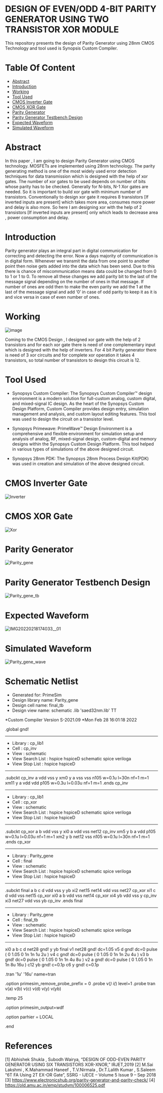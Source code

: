 # DESIGN OF EVEN/ODD 4-BIT PARITY GENERATOR USING TWO TRANSISTOR XOR MODULE
This repository presents the design of Parity Generator using 28nm CMOS Technology and tool used is Synopsis Custom Compiler.
# Table Of Content
- [Abstract](https://github.com/AniJoshi12/Party-Generator/blob/main/README.md#Abstract)
- [Introduction](https://github.com/AniJoshi12/Party-Generator/blob/main/README.md#Introduction)
- [Working](https://github.com/AniJoshi12/Party-Generator/blob/main/README.md#Working)
- [Tool Used](https://github.com/AniJoshi12/Party-Generator/blob/main/README.md#Tool-Used)
- [CMOS Inverter Gate](https://github.com/AniJoshi12/Party-Generator/blob/main/README.md#CMOS-Inverter-Gate)
- [CMOS XOR Gate](https://github.com/AniJoshi12/Party-Generator/blob/main/README.md#CMOS-XOR-Gate)
- [Parity Generator](https://github.com/AniJoshi12/Party-Generator/blob/main/README.md#Parity-Generator)
- [Parity Generator Testbench Design](https://github.com/AniJoshi12/Party-Generator/blob/main/README.md#Parity-Generator-Testbench-Design)
- [Expected Waveform](https://github.com/AniJoshi12/Party-Generator/blob/main/README.md#Expected-Waveform)
- [Simulated Waveform](https://github.com/AniJoshi12/Party-Generator/blob/main/README.md#Simulated-Waveform)



# Abstract
In this paper , I am going to design Parity Generator using CMOS technology. MOSFETs are implemented using 28nm technology.
The parity generating method is one of the most widely used error detection techniques for data transmission which is designed
with the help of xor gates. The number of xor gates to be used depends on number of bits whose parity has to be checked.
Generally for N-bits, N-1 Xor gates are needed. So it is important to build xor gate with minimum number of transistors.
Conventionally to design xor gate it requires 8 transistors [If inverted inputs are present] which takes more area, consumes 
more power and delay is also more. So here I am designing xor with the help of 2 transistors [If inverted inputs are present] only 
which leads to decrease area , power consumption and delay.

# Introduction
Parity generator plays an integral part in digital communication for correcting and detecting the error. Now a days majority of 
communication is in digital form. Whenever we transmit the data from one point to another point then noise gets added into the data 
which has been send. Due to this there is chance of miscommunication means data could be changed from 0 to 1 or 1 to 0.
To remove all these changes we add parity bit to the last of the message signal depending on the number of ones in that message. 
If number of ones are odd then to make the even parity we add the 1 at the last of the message signal and add ‘0’ in case of odd 
parity to keep it as it is and vice versa in case of even number of ones.

# Working
![image](https://user-images.githubusercontent.com/100522966/156019591-67a3fc94-c704-463d-94dc-8878aa3cd674.png)

Coming to the CMOS Design , I designed xor gate with the help 
of 2 transistors and for each xor gate there is need of one 
complementary input which is designed with the help of inverters. 
For 4 bit Parity generator there is need of 3 xor circuits and for 
complete xor operation it takes 4 transistors, so total number of 
transistors to design this circuit is 12. 


# Tool Used
- Synopsys Custom Compiler: The Synopsys Custom Compiler™ design environment is a modern solution for full-custom analog, custom digital, and mixed-signal IC design. As the heart
of the Synopsys Custom Design Platform, Custom Compiler provides design entry, simulation management and analysis, and custom layout editing features. This tool was used to design the circuit on a transistor level.

- Synopsys Primewave: PrimeWave™ Design Environment is a comprehensive and flexible environment for simulation setup and analysis of analog, RF, mixed-signal design, custom-digital and memory designs within the Synopsys Custom Design Platform. This tool helped in various types of simulations of the above designed circuit.

- Synopsys 28nm PDK: The Synopsys 28nm Process Design Kit(PDK) was used in creation and simulation of the above designed circuit.

# CMOS Inverter Gate
![Inverter](https://user-images.githubusercontent.com/100522966/155893158-d4e660bd-86b3-4030-a142-3747dd995419.JPG)

# CMOS XOR Gate
![Xor](https://user-images.githubusercontent.com/100522966/155893190-c46562ef-97d0-49e3-8f29-ba2f571bc662.JPG)

# Parity Generator
![Parity_gene](https://user-images.githubusercontent.com/100522966/156007810-cc253626-0b31-4a6e-8a32-caff9ab709b0.JPG)

# Parity Generator Testbench Design
![Parity_gene_tb](https://user-images.githubusercontent.com/100522966/156007922-3579f5fd-f365-487b-8016-445c631a3551.JPG)

# Expected Waveform
![IMG20220218174033__01](https://user-images.githubusercontent.com/100522966/156008116-5f51fd3f-8820-4725-8ebd-84ab43a0ba35.jpg)

# Simulated Waveform
![Parity_gene_wave](https://user-images.githubusercontent.com/100522966/156008074-c6031885-7147-4c40-846a-244d4950f7dd.JPG)

# Schematic Netlist
*  Generated for: PrimeSim
*  Design library name: Parity_gene
*  Design cell name: final_tb
*  Design view name: schematic
.lib 'saed32nm.lib' TT

*Custom Compiler Version S-2021.09
*Mon Feb 28 16:01:18 2022

.global gnd!
********************************************************************************
* Library          : cp_lib1
* Cell             : cp_inv
* View             : schematic
* View Search List : hspice hspiceD schematic spice veriloga
* View Stop List   : hspice hspiceD
********************************************************************************
.subckt cp_inv a vdd vss y
xm0 y a vss vss n105 w=0.1u l=30n nf=1 m=1
xm11 y a vdd vdd p105 w=0.3u l=0.03u nf=1 m=1
.ends cp_inv

********************************************************************************
* Library          : cp_lib1
* Cell             : cp_xor
* View             : schematic
* View Search List : hspice hspiceD schematic spice veriloga
* View Stop List   : hspice hspiceD
********************************************************************************
.subckt cp_xor a b vdd vss y
xi0 a vdd vss net12 cp_inv
xm5 y b a vdd p105 w=0.1u l=0.03u nf=1 m=1
xm2 y b net12 vss n105 w=0.1u l=30n nf=1 m=1
.ends cp_xor

********************************************************************************
* Library          : Parity_gene
* Cell             : final
* View             : schematic
* View Search List : hspice hspiceD schematic spice veriloga
* View Stop List   : hspice hspiceD
********************************************************************************
.subckt final a b c d vdd vss y yb
xi2 net15 net14 vdd vss net27 cp_xor
xi1 c d vdd vss net15 cp_xor
xi0 a b vdd vss net14 cp_xor
xi4 yb vdd vss y cp_inv
xi3 net27 vdd vss yb cp_inv
.ends final

********************************************************************************
* Library          : Parity_gene
* Cell             : final_tb
* View             : schematic
* View Search List : hspice hspiceD schematic spice veriloga
* View Stop List   : hspice hspiceD
********************************************************************************
xi0 a b c d net28 gnd! y yb final
v1 net28 gnd! dc=1.05
v5 d gnd! dc=0 pulse ( 0 1.05 0 1n 1n 1u 2u )
v4 c gnd! dc=0 pulse ( 0 1.05 0 1n 1n 2u 4u )
v3 b gnd! dc=0 pulse ( 0 1.05 0 1n 1n 4u 8u )
v2 a gnd! dc=0 pulse ( 0 1.05 0 1n 1n 8u 16u )
c12 yb gnd! c=0.1p
c6 y gnd! c=0.1p








.tran '1u' '16u' name=tran

.option primesim_remove_probe_prefix = 0
.probe v(*) i(*) level=1
.probe tran v(a) v(b) v(c) v(d) v(y) v(yb)

.temp 25



.option primesim_output=wdf


.option parhier = LOCAL






.end

# References
[1] Abhishek Shukla , Subodh Wairya, “DESIGN OF ODD-EVEN 
PARITY GENERATOR USING SIX TRANSISTORS XOR-XNOR,” 
IRJET,2019
[2] M.Sai Lakshmi , K.Mahammad Haneef , T.V.Nirmala , Dr.T.Lalith 
Kumar , S.Saleem “6T FA Using 2T EX-OR Gate”, SSRG - IJECE –
Volume 5 Issue 9 – Sep 2018
[3] https://www.electronicshub.org/parity-generator-and-parity-check/
[4] https://old.amu.ac.in/emp/studym/100006525.pdf

